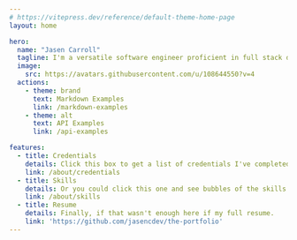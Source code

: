```yaml
---
# https://vitepress.dev/reference/default-theme-home-page
layout: home

hero:
  name: "Jasen Carroll"
  tagline: I'm a versatile software engineer proficient in full stack development, UI/UX design, and data analysis. My technical portfolio spans multiple languages, frameworks, and software systems, allowing me to contribute across the development lifecycle. While my breadth of knowledge enables me to work effectively across various domains, my passion and deepest expertise lies in backend data engineering. This specialization forms the vertical bar of my T-shaped skill profile, complemented by my broader technical capabilities that make me adaptable to diverse project requirements.
  image:
    src: https://avatars.githubusercontent.com/u/108644550?v=4
  actions:
    - theme: brand
      text: Markdown Examples
      link: /markdown-examples
    - theme: alt
      text: API Examples
      link: /api-examples

features:
  - title: Credentials
    details: Click this box to get a list of credentials I've completed.  
    link: /about/credentials
  - title: Skills
    details: Or you could click this one and see bubbles of the skills I've proud of.
    link: /about/skills
  - title: Resume
    details: Finally, if that wasn't enough here if my full resume. 
    link: 'https://github.com/jasencdev/the-portfolio'
---
```



